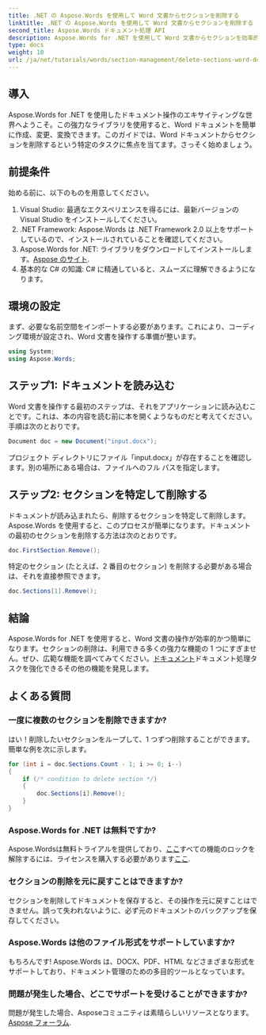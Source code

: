 ```yaml
---
title: .NET の Aspose.Words を使用して Word 文書からセクションを削除する
linktitle: .NET の Aspose.Words を使用して Word 文書からセクションを削除する
second_title: Aspose.Words ドキュメント処理 API
description: Aspose.Words for .NET を使用して Word 文書からセクションを効率的に削除する方法を説明します。この包括的なガイドでは、前提条件について説明します。
type: docs
weight: 10
url: /ja/net/tutorials/words/section-management/delete-sections-word-document/
---
```

## 導入

Aspose.Words for .NET を使用したドキュメント操作のエキサイティングな世界へようこそ。この強力なライブラリを使用すると、Word ドキュメントを簡単に作成、変更、変換できます。このガイドでは、Word ドキュメントからセクションを削除するという特定のタスクに焦点を当てます。さっそく始めましょう。

## 前提条件

始める前に、以下のものを用意してください。

1. Visual Studio: 最適なエクスペリエンスを得るには、最新バージョンの Visual Studio をインストールしてください。
2. .NET Framework: Aspose.Words は .NET Framework 2.0 以上をサポートしているので、インストールされていることを確認してください。
3.  Aspose.Words for .NET: ライブラリをダウンロードしてインストールします。[Aspose のサイト](https://releases.aspose.com/words/net/).
4. 基本的な C# の知識: C# に精通していると、スムーズに理解できるようになります。

## 環境の設定

まず、必要な名前空間をインポートする必要があります。これにより、コーディング環境が設定され、Word 文書を操作する準備が整います。

```csharp
using System;
using Aspose.Words;
```

## ステップ1: ドキュメントを読み込む

Word 文書を操作する最初のステップは、それをアプリケーションに読み込むことです。これは、本の内容を読む前に本を開くようなものだと考えてください。手順は次のとおりです。

```csharp
Document doc = new Document("input.docx");
```

プロジェクト ディレクトリにファイル「input.docx」が存在することを確認します。別の場所にある場合は、ファイルへのフル パスを指定します。

## ステップ2: セクションを特定して削除する

ドキュメントが読み込まれたら、削除するセクションを特定して削除します。Aspose.Words を使用すると、このプロセスが簡単になります。ドキュメントの最初のセクションを削除する方法は次のとおりです。

```csharp
doc.FirstSection.Remove();
```

特定のセクション (たとえば、2 番目のセクション) を削除する必要がある場合は、それを直接参照できます。

```csharp
doc.Sections[1].Remove();
```

## 結論

 Aspose.Words for .NET を使用すると、Word 文書の操作が効率的かつ簡単になります。セクションの削除は、利用できる多くの強力な機能の 1 つにすぎません。ぜひ、広範な機能を調べてみてください。[ドキュメント](https://reference.aspose.com/words/net/)ドキュメント処理タスクを強化できるその他の機能を発見します。

## よくある質問

### 一度に複数のセクションを削除できますか?
はい！削除したいセクションをループして、1 つずつ削除することができます。簡単な例を次に示します。

```csharp
for (int i = doc.Sections.Count - 1; i >= 0; i--)
{
    if (/* condition to delete section */)
    {
        doc.Sections[i].Remove();
    }
}
```

### Aspose.Words for .NET は無料ですか?
 Aspose.Wordsは無料トライアルを提供しており、[ここ](https://releases.aspose.com/)すべての機能のロックを解除するには、ライセンスを購入する必要があります[ここ](https://purchase.aspose.com/buy).

### セクションの削除を元に戻すことはできますか?
セクションを削除してドキュメントを保存すると、その操作を元に戻すことはできません。誤って失われないように、必ず元のドキュメントのバックアップを保存してください。

### Aspose.Words は他のファイル形式をサポートしていますか?
もちろんです! Aspose.Words は、DOCX、PDF、HTML などさまざまな形式をサポートしており、ドキュメント管理のための多目的ツールとなっています。

### 問題が発生した場合、どこでサポートを受けることができますか?
問題が発生した場合、Asposeコミュニティは素晴らしいリソースとなります。[Aspose フォーラム](https://forum.aspose.com/c/words/8).